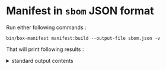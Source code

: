 <!-- markdownlint-disable MD013 MD033 -->
# Manifest in `sbom` JSON format

Run either following commands :

```shell
bin/box-manifest manifest:build --output-file sbom.json -v
```

That will print following results :

<details>
<summary>standard output contents</summary>

```text

 // Loading the configuration file "/path/to/box.json".

 // Writing manifest to file "/path/to/sbom.json"

```

</details>
